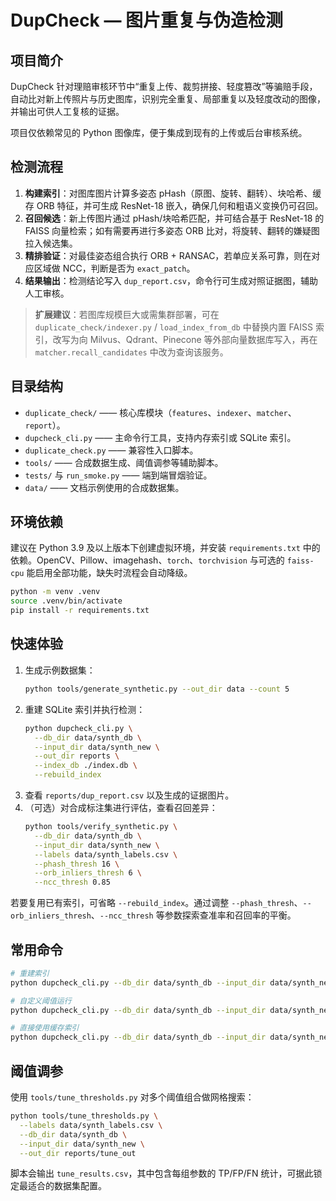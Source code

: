 # DupCheck — 图片重复与伪造检测

## 项目简介
DupCheck 针对理赔审核环节中“重复上传、裁剪拼接、轻度篡改”等骗赔手段，自动比对新上传照片与历史图库，识别完全重复、局部重复以及轻度改动的图像，并输出可供人工复核的证据。

项目仅依赖常见的 Python 图像库，便于集成到现有的上传或后台审核系统。

## 检测流程
1. **构建索引**：对图库图片计算多姿态 pHash（原图、旋转、翻转）、块哈希、缓存 ORB 特征，并可生成 ResNet-18 嵌入，确保几何和粗语义变换仍可召回。
2. **召回候选**：新上传图片通过 pHash/块哈希匹配，并可结合基于 ResNet-18 的 FAISS 向量检索；如有需要再进行多姿态 ORB 比对，将旋转、翻转的嫌疑图拉入候选集。
3. **精排验证**：对最佳姿态组合执行 ORB + RANSAC，若单应关系可靠，则在对应区域做 NCC，判断是否为 `exact_patch`。
4. **结果输出**：检测结论写入 `dup_report.csv`，命令行可生成对照证据图，辅助人工审核。

> **扩展建议**：若图库规模巨大或需集群部署，可在 `duplicate_check/indexer.py` / `load_index_from_db` 中替换内置 FAISS 索引，改写为向 Milvus、Qdrant、Pinecone 等外部向量数据库写入，再在 `matcher.recall_candidates` 中改为查询该服务。

## 目录结构
- `duplicate_check/` —— 核心库模块（`features`、`indexer`、`matcher`、`report`）。
- `dupcheck_cli.py` —— 主命令行工具，支持内存索引或 SQLite 索引。
- `duplicate_check.py` —— 兼容性入口脚本。
- `tools/` —— 合成数据生成、阈值调参等辅助脚本。
- `tests/` 与 `run_smoke.py` —— 端到端冒烟验证。
- `data/` —— 文档示例使用的合成数据集。

## 环境依赖
建议在 Python 3.9 及以上版本下创建虚拟环境，并安装 `requirements.txt` 中的依赖。OpenCV、Pillow、imagehash、`torch`、`torchvision` 与可选的 `faiss-cpu` 能启用全部功能，缺失时流程会自动降级。

```bash
python -m venv .venv
source .venv/bin/activate
pip install -r requirements.txt
```

## 快速体验
1. 生成示例数据集：
   ```bash
   python tools/generate_synthetic.py --out_dir data --count 5
   ```
2. 重建 SQLite 索引并执行检测：
   ```bash
   python dupcheck_cli.py \
     --db_dir data/synth_db \
     --input_dir data/synth_new \
     --out_dir reports \
     --index_db ./index.db \
     --rebuild_index
   ```
3. 查看 `reports/dup_report.csv` 以及生成的证据图片。
4. （可选）对合成标注集进行评估，查看召回差异：
   ```bash
   python tools/verify_synthetic.py \
     --db_dir data/synth_db \
     --input_dir data/synth_new \
     --labels data/synth_labels.csv \
     --phash_thresh 16 \
     --orb_inliers_thresh 6 \
     --ncc_thresh 0.85
   ```

若要复用已有索引，可省略 `--rebuild_index`。通过调整 `--phash_thresh`、`--orb_inliers_thresh`、`--ncc_thresh` 等参数探索查准率和召回率的平衡。

## 常用命令
```bash
# 重建索引
python dupcheck_cli.py --db_dir data/synth_db --input_dir data/synth_new --out_dir reports --index_db ./index.db --rebuild_index

# 自定义阈值运行
python dupcheck_cli.py --db_dir data/synth_db --input_dir data/synth_new --out_dir reports --phash_thresh 12 --orb_inliers_thresh 30 --ncc_thresh 0.94

# 直接使用缓存索引
python dupcheck_cli.py --db_dir data/synth_db --input_dir data/synth_new --out_dir reports --index_db ./index.db
```

## 阈值调参
使用 `tools/tune_thresholds.py` 对多个阈值组合做网格搜索：

```bash
python tools/tune_thresholds.py \
  --labels data/synth_labels.csv \
  --db_dir data/synth_db \
  --input_dir data/synth_new \
  --out_dir reports/tune_out
```

脚本会输出 `tune_results.csv`，其中包含每组参数的 TP/FP/FN 统计，可据此锁定最适合的数据集配置。
```
